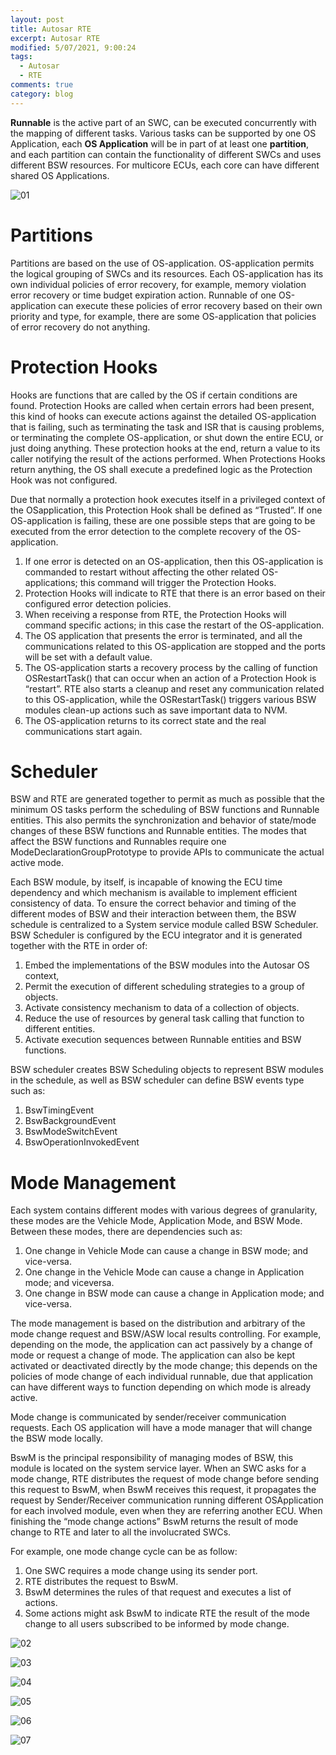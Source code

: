 ```yaml
---
layout: post
title: Autosar RTE
excerpt: Autosar RTE
modified: 5/07/2021, 9:00:24
tags:
  - Autosar
  - RTE
comments: true
category: blog
---
```

**Runnable** is the active part of an SWC, can be executed concurrently with the mapping of different tasks. Various tasks can be supported by one OS Application, each **OS Application** will be in part of at least one **partition**, and each partition can contain the functionality of different SWCs and uses different BSW resources. For multicore ECUs, each core can have different shared OS Applications.

![01](https://github.com/CharlieHdzMx/CharlieHdzMx.github.io/assets/6202653/f818468c-4db3-47cf-ac75-2084746f263e)

# Partitions
Partitions are based on the use of OS-application. OS-application permits the logical grouping of SWCs and its resources. Each OS-application has its own individual policies of error recovery, for example, memory violation error recovery or time budget expiration action. Runnable of one OS-application can execute these policies of error recovery based on their own priority and type, for example, there are some  OS-application that policies of error recovery do not anything.

# Protection Hooks
Hooks are functions that are called by the OS if certain conditions are found. Protection Hooks are called when certain errors had been present, this kind of hooks can execute actions against the detailed OS-application that is failing, such as terminating the task and ISR that is causing problems, or terminating the complete OS-application, or shut down the entire ECU, or just doing anything. These protection hooks at the end, return a value to its caller notifying the result of the actions performed. When Protections Hooks return anything, the OS shall execute a predefined logic as the Protection Hook was not configured.

Due that normally a protection hook executes itself in a privileged context of the OSapplication, this Protection Hook shall be defined as “Trusted”. If one OS-application is failing, these are one possible steps that are going to be executed from the error detection to the complete recovery of the OS-application. 

1. If one error is detected on an OS-application, then this OS-application is commanded to restart without affecting the other related OS-applications; this command will trigger the Protection Hooks.
2. Protection Hooks will indicate to RTE that there is an error based on their configured error detection policies.
3. When receiving a response from RTE, the Protection Hooks will command specific actions; in this case the restart of the OS-application.
4. The OS application that presents the error is terminated, and all the communications related to this OS-application are stopped and the ports will be set with a default value.
5. The OS-application starts a recovery process by the calling of function OSRestartTask() that can occur when an action of a Protection Hook is “restart”. RTE also starts a cleanup and reset any communication related to this OS-application, while the OSRestartTask() triggers various BSW modules clean-up actions such as save important data to NVM.
6. The OS-application returns to its correct state and the real communications start again.

# Scheduler
BSW and RTE are generated together to permit as much as possible that the minimum OS tasks perform the scheduling of BSW functions and Runnable entities. This also permits the synchronization and behavior of state/mode changes of these BSW functions and Runnable entities. The modes that affect the BSW functions and Runnables require one ModeDeclarationGroupPrototype to provide APIs to communicate the actual active mode.

Each BSW module, by itself, is incapable of knowing the ECU time dependency and which mechanism is available to implement efficient consistency of data. To ensure the correct behavior and timing of the different modes of BSW and their interaction between them, the BSW schedule is centralized to a System service module called BSW Scheduler. BSW Scheduler is configured by the ECU integrator and it is generated together with the RTE in order of:

1. Embed the implementations of the BSW modules into the Autosar OS context,
2. Permit the execution of different scheduling strategies to a group of objects.
3. Activate consistency mechanism to data of a collection of objects.
4. Reduce the use of resources by general task calling that function to different entities.
5. Activate execution sequences between Runnable entities and BSW functions.

BSW scheduler creates BSW Scheduling objects to represent BSW modules in the schedule,
as well as BSW scheduler can define BSW events type such as:
1. BswTimingEvent
2. BswBackgroundEvent
3. BswModeSwitchEvent
4. BswOperationInvokedEvent

# Mode Management
Each system contains different modes with various degrees of granularity, these modes are the Vehicle Mode, Application Mode, and BSW Mode. Between these modes, there are dependencies such as:
1. One change in Vehicle Mode can cause a change in BSW mode; and vice-versa.
2. One change in the Vehicle Mode can cause a change in Application mode; and viceversa.
3. One change in BSW mode can cause a change in Application mode; and vice-versa.

The mode management is based on the distribution and arbitrary of the mode change request and BSW/ASW local results controlling. For example, depending on the mode, the application can act passively by a change of mode or request a change of mode. The application can also be kept activated or deactivated directly by the mode change; this depends on the policies of mode change of each individual runnable, due that application can have different ways to function depending on which mode is already active. 

Mode change is communicated by sender/receiver communication requests. Each OS application will have a mode manager that will change the BSW mode locally.

BswM is the principal responsibility of managing modes of BSW, this module is located on the system service layer. When an SWC asks for a mode change, RTE distributes the request of mode change before sending this request to BswM, when BswM receives this request, it propagates the request by Sender/Receiver communication running different OSApplication for each involved module, even when they are referring another ECU. When finishing the “mode change actions” BswM returns the result of mode change to RTE and later to all the involucrated SWCs.

For example, one mode change cycle can be as follow:
1. One SWC requires a mode change using its sender port.
2. RTE distributes the request to BswM.
3. BswM determines the rules of that request and executes a list of actions.
4. Some actions might ask BswM to indicate RTE the result of the mode change to all users subscribed to be informed by mode change.

![02](https://github.com/CharlieHdzMx/CharlieHdzMx.github.io/assets/6202653/01a60f9b-4773-4196-88d1-d0051053fdc0)

![03](https://github.com/CharlieHdzMx/CharlieHdzMx.github.io/assets/6202653/a2ccfd56-dfe3-4663-a3d3-f8ff4dd724d6)

![04](https://github.com/CharlieHdzMx/CharlieHdzMx.github.io/assets/6202653/2e21f89c-7fc7-4f13-9e9a-99c1304f7e7a)

![05](https://github.com/CharlieHdzMx/CharlieHdzMx.github.io/assets/6202653/2b03146c-3b46-4ddb-afa8-06f839d2f328)

![06](https://github.com/CharlieHdzMx/CharlieHdzMx.github.io/assets/6202653/553c0b10-eea8-42ad-bdd7-b932e90f297d)

![07](https://github.com/CharlieHdzMx/CharlieHdzMx.github.io/assets/6202653/b112ff17-a347-4074-b23e-f86d12b9dd96)



